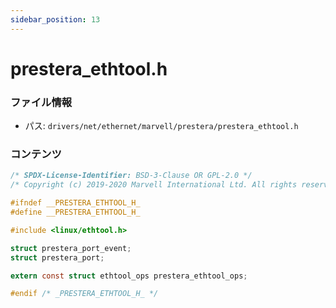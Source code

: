 ```yaml
---
sidebar_position: 13
---
```

# prestera_ethtool.h

### ファイル情報

- パス: `drivers/net/ethernet/marvell/prestera/prestera_ethtool.h`

### コンテンツ

```h
/* SPDX-License-Identifier: BSD-3-Clause OR GPL-2.0 */
/* Copyright (c) 2019-2020 Marvell International Ltd. All rights reserved. */

#ifndef __PRESTERA_ETHTOOL_H_
#define __PRESTERA_ETHTOOL_H_

#include <linux/ethtool.h>

struct prestera_port_event;
struct prestera_port;

extern const struct ethtool_ops prestera_ethtool_ops;

#endif /* _PRESTERA_ETHTOOL_H_ */

```
